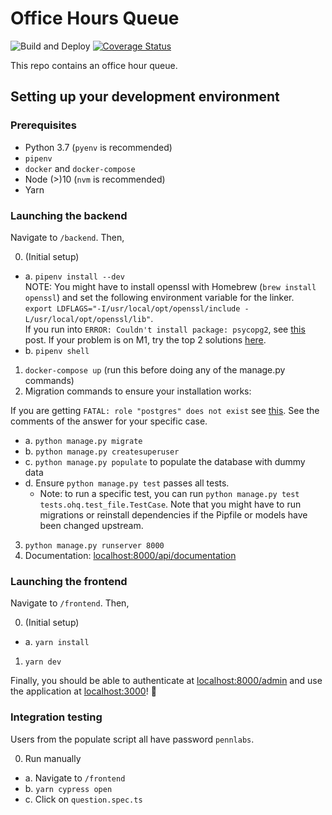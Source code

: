 # Office Hours Queue

![Build and Deploy](https://github.com/pennlabs/office-hours-queue/workflows/Build%20and%20Deploy/badge.svg)
[![Coverage Status](https://codecov.io/gh/pennlabs/office-hours-queue/branch/master/graph/badge.svg)](https://codecov.io/gh/pennlabs/office-hours-queue)

This repo contains an office hour queue.

## Setting up your development environment

### Prerequisites
- Python 3.7 (`pyenv` is recommended)
- `pipenv`
- `docker` and `docker-compose`
- Node (>)10 (`nvm` is recommended)
- Yarn 

### Launching the backend 
Navigate to `/backend`. Then,

0. (Initial setup)
  - a. `pipenv install --dev`  
        NOTE: You might have to install openssl with Homebrew (`brew install openssl`) and set the following environment variable for the linker.  
        `export LDFLAGS="-I/usr/local/opt/openssl/include -L/usr/local/opt/openssl/lib"`.<br>
        If you run into `ERROR: Couldn't install package: psycopg2`, see [this](https://stackoverflow.com/questions/56796426/pipenv-consistently-failing-to-install-pyscopg2/57044429#57044429) post. If your problem is on M1, try the top 2 solutions [here](https://stackoverflow.com/questions/66888087/cannot-install-psycopg2-with-pip3-on-m1-mac).
  - b. `pipenv shell`
1. `docker-compose up` (run this before doing any of the manage.py commands)
2. Migration commands to ensure your installation works:

If you are getting `FATAL: role "postgres" does not exist` see [this](https://stackoverflow.com/a/15309551). See the comments of the answer for your specific case.
  - a. `python manage.py migrate`
  - b. `python manage.py createsuperuser`
  - c. `python manage.py populate` to populate the database with dummy data
  - d. Ensure `python manage.py test` passes all tests.
    - Note: to run a specific test, you can run `python manage.py test tests.ohq.test_file.TestCase`. 
  Note that you might have to run migrations or reinstall dependencies if the Pipfile or models have been changed upstream.
  
3. `python manage.py runserver 8000`
4. Documentation: [localhost:8000/api/documentation](http://localhost:8000/api/documentation)

### Launching the frontend 
Navigate to `/frontend`. Then,

0. (Initial setup)
  - a. `yarn install`
1. `yarn dev`

Finally, you should be able to authenticate at [localhost:8000/admin](http://localhost:8000/admin) and use the application at [localhost:3000](http://localhost:3000)! 🎉

### Integration testing
Users from the populate script all have password `pennlabs`.

0. Run manually
  - a. Navigate to `/frontend`
  - b. `yarn cypress open`
  - c. Click on `question.spec.ts`
